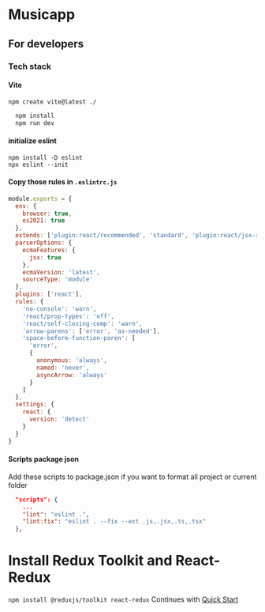 # Musicapp

## For developers
### Tech stack
#### Vite
`npm create vite@latest ./`

```bash
  npm install
  npm run dev
```

#### initialize eslint
```
npm install -D eslint
npx eslint --init
```
#### Copy those rules in `.eslintrc.js`

```js
module.exports = {
  env: {
    browser: true,
    es2021: true
  },
  extends: ['plugin:react/recommended', 'standard', 'plugin:react/jsx-runtime'],
  parserOptions: {
    ecmaFeatures: {
      jsx: true
    },
    ecmaVersion: 'latest',
    sourceType: 'module'
  },
  plugins: ['react'],
  rules: {
    'no-console': 'warn',
    'react/prop-types': 'off',
    'react/self-closing-comp': 'warn',
    'arrow-parens': ['error', 'as-needed'],
    'space-before-function-paren': [
      'error',
      {
        anonymous: 'always',
        named: 'never',
        asyncArrow: 'always'
      }
    ]
  },
  settings: {
    react: {
      version: 'detect'
    }
  }
}
```
#### Scripts package json
 Add these scripts to package.json if you want to format all project or current folder
```json
  "scripts": {
    ...
    "lint": "eslint .",
    "lint:fix": "eslint . --fix --ext .js,.jsx,.ts,.tsx"
  },

```

# Install Redux Toolkit and React-Redux

`npm install @reduxjs/toolkit react-redux`
Continues with [Quick Start](https://redux-toolkit.js.org/tutorials/quick-start)